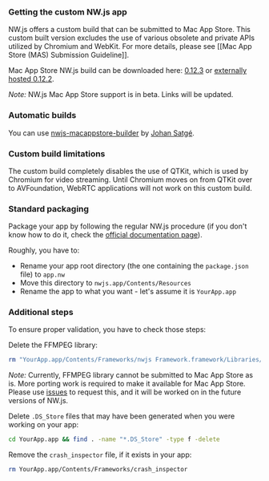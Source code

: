 ### Getting the custom NW.js app

NW.js offers a custom build that can be submitted to Mac App Store. This custom built version excludes the use of various obsolete and private APIs utilized by Chromium and WebKit. For more details, please see [[Mac App Store (MAS) Submission Guideline]].

Mac App Store NW.js build can be downloaded here: [0.12.3](http://buildbot-master.nwjs.io:8010/builders/mac64_nw12_mas) or [externally hosted 0.12.2](https://github.com/alexeyst/node-webkit-macappstore/archive/master.zip).

*Note:* NW.js Mac App Store support is in beta. Links will be updated.

### Automatic builds

You can use [nwjs-macappstore-builder](https://github.com/johansatge/nwjs-macappstore-builder) by [Johan Satgé](https://github.com/johansatge).

### Custom build limitations

The custom build completely disables the use of QTKit, which is used by Chromium for video streaming. Until Chromium moves on from QTKit over to AVFoundation, WebRTC applications will not work on this custom build.

### Standard packaging

Package your app by following the regular NW.js procedure (if you don't know how to do it, check the [official documentation page](https://github.com/nwjs/nw.js/wiki/How-to-package-and-distribute-your-apps)).

Roughly, you have to:

* Rename your app root directory (the one containing the `package.json` file) to `app.nw`
* Move this directory to `nwjs.app/Contents/Resources`
* Rename the app to what you want - let's assume it is `YourApp.app`

### Additional steps

To ensure proper validation, you have to check those steps:

Delete the FFMPEG library:

```bash
rm "YourApp.app/Contents/Frameworks/nwjs Framework.framework/Libraries/ffmpegsumo.so"
```

*Note:* Currently, FFMPEG library cannot be submitted to Mac App Store as is. More porting work is required to make it available for Mac App Store. Please use [issues](https://github.com/nwjs/nw.js/issues) to request this, and it will be worked on in the future versions of NW.js.

Delete `.DS_Store` files that may have been generated when you were working on your app:

```bash
cd YourApp.app && find . -name "*.DS_Store" -type f -delete
```

Remove the `crash_inspector` file, if it exists in your app:

```bash
rm YourApp.app/Contents/Frameworks/crash_inspector
```